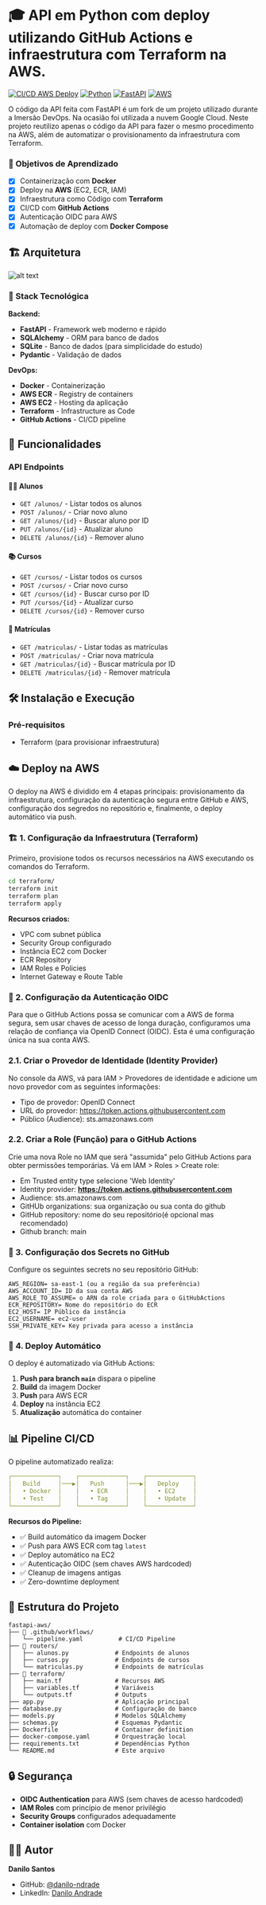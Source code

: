 # 🎓 API em Python com deploy utilizando GitHub Actions e infraestrutura com Terraform na AWS.

[![CI/CD AWS Deploy](https://github.com/danilo-santos/fastapi-aws/actions/workflows/pipeline.yaml/badge.svg)](https://github.com/danilo-santos/fastapi-aws/actions/workflows/pipeline.yaml)
[![Python](https://img.shields.io/badge/python-3.12-blue.svg)](https://python.org)
[![FastAPI](https://img.shields.io/badge/FastAPI-0.115.12-009688.svg)](https://fastapi.tiangolo.com)
[![AWS](https://img.shields.io/badge/AWS-Cloud-orange.svg)](https://aws.amazon.com)

O código da API feita com FastAPI é um fork de um projeto utilizado durante a Imersão DevOps. Na ocasião foi utilizada a nuvem Google Cloud. Neste projeto reutilizo apenas o código da API para fazer o mesmo procedimento na AWS, além de automatizar o provisionamento da infraestrutura com Terraform.

### 🎯 Objetivos de Aprendizado

- [x] Containerização com **Docker**
- [x] Deploy na **AWS** (EC2, ECR, IAM)
- [x] Infraestrutura como Código com **Terraform**
- [x] CI/CD com **GitHub Actions**
- [x] Autenticação OIDC para AWS
- [x] Automação de deploy com **Docker Compose**

## 🏗️ Arquitetura

![alt text](https://github.com/danilo-ndrade/fastapi-aws/blob/main/architecture.png "Arquitetura do projeto")

### 🔧 Stack Tecnológica

**Backend:**

- **FastAPI** - Framework web moderno e rápido
- **SQLAlchemy** - ORM para banco de dados
- **SQLite** - Banco de dados (para simplicidade do estudo)
- **Pydantic** - Validação de dados

**DevOps:**

- **Docker** - Containerização
- **AWS ECR** - Registry de containers
- **AWS EC2** - Hosting da aplicação
- **Terraform** - Infrastructure as Code
- **GitHub Actions** - CI/CD pipeline

## 🚀 Funcionalidades

### API Endpoints

#### 👨‍🎓 Alunos

- `GET /alunos/` - Listar todos os alunos
- `POST /alunos/` - Criar novo aluno
- `GET /alunos/{id}` - Buscar aluno por ID
- `PUT /alunos/{id}` - Atualizar aluno
- `DELETE /alunos/{id}` - Remover aluno

#### 📚 Cursos

- `GET /cursos/` - Listar todos os cursos
- `POST /cursos/` - Criar novo curso
- `GET /cursos/{id}` - Buscar curso por ID
- `PUT /cursos/{id}` - Atualizar curso
- `DELETE /cursos/{id}` - Remover curso

#### 📝 Matrículas

- `GET /matriculas/` - Listar todas as matrículas
- `POST /matriculas/` - Criar nova matrícula
- `GET /matriculas/{id}` - Buscar matrícula por ID
- `DELETE /matriculas/{id}` - Remover matrícula

## 🛠️ Instalação e Execução

### Pré-requisitos

- Terraform (para provisionar infraestrutura)

## ☁️ Deploy na AWS

O deploy na AWS é dividido em 4 etapas principais: provisionamento da infraestrutura, configuração da autenticação segura entre GitHub e AWS, configuração dos segredos no repositório e, finalmente, o deploy automático via push.

### 🏗️ 1. Configuração da Infraestrutura (Terraform)

Primeiro, provisione todos os recursos necessários na AWS executando os comandos do Terraform.

```bash
cd terraform/
terraform init
terraform plan
terraform apply
```

**Recursos criados:**

- VPC com subnet pública
- Security Group configurado
- Instância EC2 com Docker
- ECR Repository
- IAM Roles e Policies
- Internet Gateway e Route Table

### 🔐 2. Configuração da Autenticação OIDC

Para que o GitHub Actions possa se comunicar com a AWS de forma segura, sem usar chaves de acesso de longa duração, configuramos uma relação de confiança via OpenID Connect (OIDC). Esta é uma configuração única na sua conta AWS.

### 2.1. Criar o Provedor de Identidade (Identity Provider)

No console da AWS, vá para IAM > Provedores de identidade e adicione um novo provedor com as seguintes informações:

  - Tipo de provedor: OpenID Connect
  - URL do provedor: https://token.actions.githubusercontent.com
  - Público (Audience): sts.amazonaws.com

### 2.2. Criar a Role (Função) para o GitHub Actions

Crie uma nova Role no IAM que será "assumida" pelo GitHub Actions para obter permissões temporárias. Vá em IAM > Roles > Create role: 
  
  - Em Trusted entity type selecione 'Web Identity'
  - Identity provider: **https://token.actions.githubusercontent.com**
  - Audience: sts.amazonaws.com
  - GitHUb organizations: sua organização ou sua conta do github
  - GitHub repository: nome do seu repositório(é opcional mas recomendado)
  - Github branch: main

### 🔑 3. Configuração dos Secrets no GitHub

Configure os seguintes secrets no seu repositório GitHub:

```
AWS_REGION= sa-east-1 (ou a região da sua preferência)
AWS_ACCOUNT_ID= ID da sua conta AWS
AWS_ROLE_TO_ASSUME= o ARN da role criada para o GitHubActions
ECR_REPOSITORY= Nome do repositório do ECR 
EC2_HOST= IP Público da instância
EC2_USERNAME= ec2-user
SSH_PRIVATE_KEY= Key privada para acesso a instância
```

### 🚀 4. Deploy Automático

O deploy é automatizado via GitHub Actions:

1. **Push para branch `main`** dispara o pipeline
2. **Build** da imagem Docker
3. **Push** para AWS ECR
4. **Deploy** na instância EC2
5. **Atualização** automática do container

## 📊 Pipeline CI/CD

O pipeline automatizado realiza:

```yaml
┌─────────────┐    ┌─────────────┐    ┌─────────────┐
│   Build     │───▶│   Push      │───▶│   Deploy    │
│   • Docker  │    │   • ECR     │    │   • EC2     │
│   • Test    │    │   • Tag     │    │   • Update  │
└─────────────┘    └─────────────┘    └─────────────┘
```

**Recursos do Pipeline:**

- ✅ Build automático da imagem Docker
- ✅ Push para AWS ECR com tag `latest`
- ✅ Deploy automático na EC2
- ✅ Autenticação OIDC (sem chaves AWS hardcoded)
- ✅ Cleanup de imagens antigas
- ✅ Zero-downtime deployment

## 📁 Estrutura do Projeto

```
fastapi-aws/
├── 📁 .github/workflows/
│   └── pipeline.yaml          # CI/CD Pipeline
├── 📁 routers/
│   ├── alunos.py             # Endpoints de alunos
│   ├── cursos.py             # Endpoints de cursos
│   └── matriculas.py         # Endpoints de matrículas
├── 📁 terraform/
│   ├── main.tf               # Recursos AWS
│   ├── variables.tf          # Variáveis
│   └── outputs.tf            # Outputs
├── app.py                    # Aplicação principal
├── database.py               # Configuração do banco
├── models.py                 # Modelos SQLAlchemy
├── schemas.py                # Esquemas Pydantic
├── Dockerfile                # Container definition
├── docker-compose.yaml       # Orquestração local
├── requirements.txt          # Dependências Python
└── README.md                 # Este arquivo
```

## 🔒 Segurança

- **OIDC Authentication** para AWS (sem chaves de acesso hardcoded)
- **IAM Roles** com princípio de menor privilégio
- **Security Groups** configurados adequadamente
- **Container isolation** com Docker

## 👨‍💻 Autor

**Danilo Santos**

- GitHub: [@danilo-ndrade](https://github.com/danilo-ndrade)
- LinkedIn: [Danilo Andrade](https://www.linkedin.com/in/danilo-andrade-santos/)
